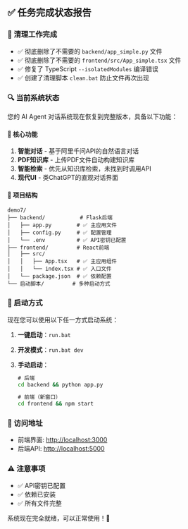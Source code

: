 ## ✅ 任务完成状态报告

### 🧹 清理工作完成

- ✅ 彻底删除了不需要的 `backend/app_simple.py` 文件
- ✅ 彻底删除了不需要的 `frontend/src/App_simple.tsx` 文件
- ✅ 修复了 TypeScript `--isolatedModules` 编译错误
- ✅ 创建了清理脚本 `clean.bat` 防止文件再次出现

### 🔍 当前系统状态

您的 AI Agent 对话系统现在恢复到完整版本，具备以下功能：

#### 🚀 核心功能

1. **智能对话** - 基于阿里千问API的自然语言对话
2. **PDF知识库** - 上传PDF文件自动构建知识库
3. **智能检索** - 优先从知识库检索，未找到时调用API
4. **现代UI** - 类ChatGPT的直观对话界面

#### 📁 项目结构

```
demo7/
├── backend/           # Flask后端
│   ├── app.py        # ✅ 主应用文件
│   ├── config.py     # ✅ 配置管理
│   └── .env          # ✅ API密钥已配置
├── frontend/         # React前端
│   ├── src/
│   │   ├── App.tsx   # ✅ 主应用组件
│   │   └── index.tsx # ✅ 入口文件
│   └── package.json  # ✅ 依赖配置
└── 启动脚本/         # 多种启动方式
```

### 🚀 启动方式

现在您可以使用以下任一方式启动系统：

1. **一键启动**：`run.bat`
2. **开发模式**：`run.bat dev`
3. **手动启动**：

   ```cmd
   # 后端
   cd backend && python app.py
   
   # 前端（新窗口）
   cd frontend && npm start
   ```

### 📱 访问地址

- 前端界面: <http://localhost:3000>
- 后端API: <http://localhost:5000>

### ⚠️ 注意事项

- ✅ API密钥已配置
- ✅ 依赖已安装
- ✅ 所有文件完整

系统现在完全就绪，可以正常使用！🎉

